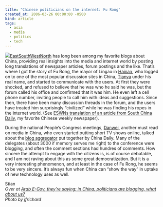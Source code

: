 ```yaml
---
title: "Chinese politicians on the internet: Fu Rong"
created_at: 2006-03-26 00:00:00 -0500
kind: article
tags:
  - asia
  - media
  - politics
  - tech
---
```


![](http://houshuang.org/blog/files/china_ill.jpg)[EastSouthWestNorth](http://www.zonaeuropa.com/weblog.htm)
has long been among my favorite blogs about China, providing real
insights into the media and internet world by posting long translations
of newspaper articles, forum postings and the like. That’s where I got
the story of Fu Rong, the mayor of Lingao in
[Hainan](http://wikipedia.org/wiki/Hainan), who logged on to one of the
most popular discussion sites in China, [Tianya](http://www.tianya.cn)
under his real name, and started to communicate with the users. At first
they were shocked, and refused to believe that he was who he said he
was, but the forum called his office and confirmed that it was him. He
even left a cell phone number, inviting people to call him with ideas
and suggestions. Since then, there have been many discussion threads in
the forum, and the users have treated him surprisingly “civilized” while
he was finding his ropes in the internet world. (See [ESWNs translation
of an article from South China
Daily](http://www.zonaeuropa.com/20060325_1.htm), my favorite Chinese
weekly newspaper).

During the national People’s Congress meetings,
[Danwei](http://www.danwei.org), another must read on media in China,
who even started putting short TV shows online, talked about the [blog
aggregator](http://www.danwei.org/archives/002444.html) put together by
China Daily. Many of the delegates (about 3000 if memory serves me
right) to the conference were blogging, and often the comment sections
had hundres of comments. How sincere the attempt to engage with the
citizens is, is of course debatable, and I am not raving about this as
some great democratization. But it is a very interesting phenomenon, and
at least in the case of Fu Rong, he seems to be very sincere. It’s
always fun when China can “show the way” in uptake of new technology
uses as well.

Stian\
 *Over at [Arab E-Gov, they’re saying: in China, politicians are
blogging, what about
us?](http://arab-e-gov.blogspot.com/2006/03/in-china-egovernment-via-blogging-what.html)\
 Photo by jfrichard*
